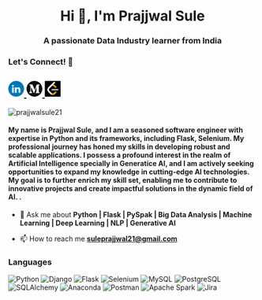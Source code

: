 <h1 align="center">Hi 👋, I'm Prajjwal Sule</h1>
<h3 align="center">A passionate Data Industry learner from India</h3>

### Let's Connect! 🤝
<h2 align="left">
<a href="https://www.linkedin.com/in/prajjwal-sule/">
     <img src="https://github.com/PrajjwalSule21/social-icon/blob/main/LinkedIN.png" width="32" height="32"/>
     </a>
<a href="https://medium.com/@iamsule21">
     <img src="https://github.com/PrajjwalSule21/social-icon/blob/main/Medium.png" width="32" height="32"/>
     </a>
<a href="https://leetcode.com/suleprajjwal21/">
     <img src="https://github.com/PrajjwalSule21/social-icon/blob/main/LeetCodeDD.png" width="32" height="32"/>
     </a>
</h2>


<p align="left"> <img src="https://komarev.com/ghpvc/?username=prajjwalsule21&label=Profile%20views&color=0e75b6&style=flat" alt="prajjwalsule21" /> </p>

#### My name is Prajjwal Sule, and I am a seasoned software engineer with expertise in Python and its frameworks, including Flask, Selenium. My professional journey has honed my skills in developing robust and scalable applications. I possess a profound interest in the realm of Artificial Intelligence specially in Generatice AI, and I am actively seeking opportunities to expand my knowledge in cutting-edge AI technologies. My goal is to further enrich my skill set, enabling me to contribute to innovative projects and create impactful solutions in the dynamic field of AI. .

- 💬 Ask me about **Python | Flask | PySpak | Big Data Analysis | Machine Learning | Deep Learning | NLP | Generative AI**

- 📫 How to reach me **suleprajjwal21@gmail.com**

### Languages

![Python](https://img.shields.io/badge/python-3670A0?style=for-the-badge&logo=python&logoColor=ffdd54)
![Django](https://img.shields.io/badge/django-%23092E20.svg?style=for-the-badge&logo=django&logoColor=white)
![Flask](https://img.shields.io/badge/flask-%23000.svg?style=for-the-badge&logo=flask&logoColor=white)
![Selenium](https://img.shields.io/badge/-selenium-%43B02A?style=for-the-badge&logo=selenium&logoColor=white)
![MySQL](https://img.shields.io/badge/mysql-%2300f.svg?style=for-the-badge&logo=mysql&logoColor=white)
![PostgreSQL](https://img.shields.io/badge/PostgreSQL-4169E1.svg?style=for-the-badge&logo=PostgreSQL&logoColor=white)
![SQLAlchemy](https://img.shields.io/badge/SQLAlchemy-D71F00.svg?style=for-the-badge&logo=SQLAlchemy&logoColor=white)
![Anaconda](https://img.shields.io/badge/Anaconda-%2344A833.svg?style=for-the-badge&logo=anaconda&logoColor=white)
![Postman](https://img.shields.io/badge/Postman-FF6C37?style=for-the-badge&logo=postman&logoColor=white)
![Apache Spark](https://img.shields.io/badge/Apache%20Spark-E25A1C.svg?style=for-the-badge&logo=Apache-Spark&logoColor=white)
![Jira](https://img.shields.io/badge/Jira%20Software-0052CC.svg?style=for-the-badge&logo=Jira-Software&logoColor=white)
